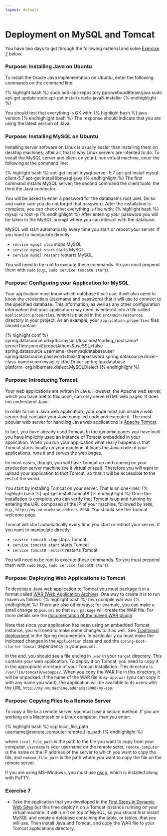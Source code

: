 ```yaml
---
layout: default
---
```


# Deployment on MySQL and Tomcat

You have two days to get through the following material and solve
[Exercise 7](#exercise-7) below.

### Purpose: Installing Java on Ubuntu

To install the Oracle Java implementation on Ubuntu, enter the
following commands on the command line:

{% highlight bash %}
sudo add-apt-repository ppa:webupd8team/java
sudo apt-get update
sudo apt-get install oracle-java8-installer
{% endhighlight %}

You should test that everything is OK with:
{% highlight bash %}
java -version
{% endhighlight bash %}
The response should indicate that you are using the latest version of Java.

### Purpose: Installing MySQL on Ubuntu

Installing server software on Linux is usually easier than installing
them on desktop machines; after all, that is why Linux servers are
intented to do. To install the MySQL server and client on your Linux
virtual machine, enter the following at the command line:

{% highlight bash %}
apt-get install mysql-server-5.7
apt-get install mysql-client-5.7
apt-get install libmysql-java
{% endhighlight %}
The first command installs MySQL server; the second command the client
tools; the third the Java connector. 

You will be asked to enter a password for the database's root user. Do
so and make sure you do not forget that password. After the
installation is complete, you can check that everything is fine with:
{% highlight bash %}
mysql -u root -p
{% endhighlight %}
After entering your password you will be taken to the MySQL prompt
where you can interact with the database.

MySQL will start automatically every time you start or reboot your
server. If you want to manipulate directly:

* `service mysql stop` stops MySQL
* `service mysql start` starts MySQL
* `service mysql restart` restarts MySQL

You will need to be root to execute these commands. So you must 
prepend them with `sudo` (e.g., `sudo service tomcat8 start`).


### Purpose: Configuring your Application for MySQL

Your application must know which database it will use; it will also
need to know the credentials (username and password) that it will use
to connect to the specified database. This information, as well as any
other configuration information that your application may need, is
entered into a file called `application.properties`, which is placed
in the `src/main/resources` directory in your project. As an example,
your `application.properties` files should contain:

{% highlight conf %}
spring.datasource.url=jdbc:mysql://localhost/coding_bootcamp?serverTimezone=Europe/Athens&useSSL=false
spring.datasource.username=themysqldatabaseuser
spring.datasource.password=thisisthepassword
spring.datasource.driver-class-name=com.mysql.cj.jdbc.Driver
spring.jpa.database-platform=org.hibernate.dialect.MySQLDialect
{% endhighlight %}

### Purpose: Introducing Tomcat

Your web applications are written in Java. However, the Apache web
server, which you have met to this point, can only serve HTML web
pages. It does not understand Java.

In order to run a Java web application, your code must run inside a
web server that can take your Java compiled code and execute it. The
most popular web server for handling Java web applications is
[Apache Tomcat](http://tomcat.apache.org/).

In fact, you have already used Tomcat. In the dynamic pages you have
built you have implicitly used an instance of Tomcat embedded in your
application. When you run your application what really happens is that
Tomcat starts locally on your machine, it loads the Java code of your
applications, runs it and serves the web pages.

Im most cases, though, you will have Tomcat up and running on your
production server machine (be it virtual or real). Therefore you will
want to upload your application to *that* Tomcat, so that it will be
accessible to the rest of the world.

You start by installing Tomcat on your server. That is an one-liner:
{% highlight bash %}
apt-get install tomcat8
{% endhighlight %}
Once the installation is complete you can verify that Tomcat is up and
running by entering the URL composed of the IP of your machine, followed by
`8080`, e.g., `http://my.vm.machine.address:8080`. You should see the
Tomcat welcome page.

Tomcat will start automatically every time you start or reboot your
server. If you want to manipulate directly:

* `service tomcat8 stop` stops Tomcat
* `service tomcat8 start` starts Tomcat
* `service tomcat8 restart` restarts Tomcat

You will need to be root to execute these commands. So you must 
prepend them with `sudo` (e.g., `sudo service tomcat8 start`).

### Purpose: Deploying Web Applications to Tomcat

To develop a Java web application to Tomcat you must package it in a
format called
[WAR (Web Application Archive)](https://en.wikipedia.org/wiki/WAR_(file_format)).
One way to create it is to run maven as follows:
{% highlight bash %}
mvn compile war:war
{% endhighlight %}
There are also other ways; for example, you can make a small change
to `pom.xml` so that `mvn package` will create the WAR file. For more
details see the
[documentation of the maven WAR plugin](http://maven.apache.org/plugins/maven-war-plugin/usage.html). 

Note that since your application has been using an embedded Tomcat
instance, you will need to make some changes to it as well. See
[Traditional deployment](http://docs.spring.io/spring-boot/docs/current/reference/html/howto-traditional-deployment.html)
in the Spring documention. In particular y ou must make the indicated
changes in the `Application` class and add the
`spring-boot-starter-tomcat` dependency in your `pom.xml`.

In the end, you should see a file ending in `.war` in your `target`
directory. This contains your web application. To deploy it on Tomcat,
you need to copy it in the appropriate directory of your Tomcat
installation. This directory is `/var/lib/tomcat8/webapps/`. When you
copy the WAR file in this directory, it will be unpacked. If the name
of the WAR file is `my-app.war` (you can copy it with any name you
want), the application will be available to its users with the URL
`http://my.vm.machine.address:8080/my-app`.

### Purpose: Copying Files to a Remote Server

To copy a file to a remote server, you must use a secure method. If
you are working on a Macintosh or a Linux computer, then you enter:

{% highlight bash %}
scp local_file_path username@remote_computer:remote_file_path
{% endhighlight %}

where `local_file_path` is the path to the file you want to copy from
your computer, `username` is your username on the remote serer,
`remote_computer` is the name or the IP address of the server to which
you want to copy the file, and `remove_file_path` is the path where
you want to copy the file on the remote server.

If you are using MS-Windows, you must use
[pscp](http://the.earth.li/~sgtatham/putty/0.67/htmldoc/Chapter5.html#pscp),
which is installed along with PuTTY.

### Exercise 7<a id="exercise-7"></a>

* Take the application that you developed in the
[First Steps in Dynamic Web Sites](first_steps_dynamic_sites.html) but
this time deploy it on a Tomcat instance running on your virtual
machine. It will run it on top of MySQL, so you should first install
MySQL and create a database containing the table, or tables, that you
will use. Then install Java and Tomcat, and copy the WAR file to
your Tomcat applications directory.
